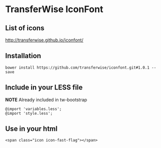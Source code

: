 # TransferWise IconFont
## List of icons
http://transferwise.github.io/iconfont/ 

## Installation
```
bower install https://github.com/transferwise/iconfont.git#1.0.1 --save
```

## Include in your LESS file
**NOTE** Already included in tw-bootstrap
```
@import 'variables.less';
@import 'style.less';
```

## Use in your html
```
<span class="icon icon-fast-flag"></span>
